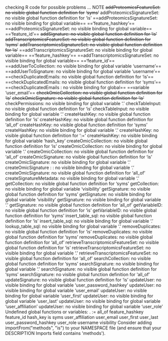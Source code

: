 checking R code for possible problems ... NOTE
  ~~addProteomicsFeatureSet: no visible global function definition for~~
    ~~‘syms’~~
  addProteomicsSignatureSet: no visible global function definition for
    ‘is’
  ==addProteomicsSignatureSet: no visible binding for global variable==
    ==‘feature_hashkey’==
  ==addProteomicsSignatureSet: no visible binding for global variable==
    ==‘feature_id’==
  ~~addSignature: no visible global function definition for ‘is’~~
  ~~addTranscriptomicsFeatureSet: no visible global function definition for~~
    ~~‘syms’~~
  ~~addTranscriptomicsSignatureSet: no visible global function definition~~
    ~~for ‘is’~~
  ==addTranscriptomicsSignatureSet: no visible binding for global variable==
    ==‘feature_hashkey’==
  ==addTranscriptomicsSignatureSet: no visible binding for global variable==
    ==‘feature_id’==
  ==addUserToCollection: no visible binding for global variable ‘username’==
  ==addUserToSignature: no visible binding for global variable ‘username’==
  ==checkDuplicatedEmails: no visible global function definition for ‘is’==
  ==checkDuplicatedEmails: no visible global function definition for ‘syms’==
  ==checkDuplicatedEmails : no visible binding for global==
==variable ‘user_email’==
  ~~checkOmicCollection: no visible global function definition for ‘is’~~
  ~~checkOmicSignature: no visible global function definition for ‘is’~~
  checkPermissions: no visible binding for global variable ‘.’
  checkTableInput: no visible global function definition for ‘is’
  checkTableInput: no visible binding for global variable ‘.’
  createHashKey: no visible global function definition for ‘is’
  createHashKey: no visible global function definition for ‘all_of’
  createHashKey: no visible global function definition for ‘syms’
  createHashKey: no visible binding for global variable ‘.’
  createHashKey: no visible global function definition for ‘:=’
  createHashKey: no visible binding for global variable ‘hash_key’
  createOmicCollection: no visible global function definition for ‘is’
  createOmicCollection: no visible binding for global variable ‘.’
  createOmicCollection: no visible global function definition for
    ‘all_of’
  createOmicSignature: no visible global function definition for ‘is’
  createOmicSignature: no visible binding for global variable ‘.’
  createOmicSignature : <anonymous>: no visible binding for global
    variable ‘.’
  createOmicSignature: no visible global function definition for ‘all_of’
  createSignatureMetadata: no visible binding for global variable ‘.’
  getCollection: no visible global function definition for ‘syms’
  getCollection: no visible binding for global variable ‘visibility’
  getSignature: no visible global function definition for ‘syms’
  getSignature: no visible binding for global variable ‘visibility’
  getSignature: no visible binding for global variable ‘.’
  getSignature: no visible global function definition for ‘all_of’
  getVariableID: no visible global function definition for ‘is’
  getVariableID: no visible global function definition for ‘syms’
  insert_table_sql: no visible global function definition for ‘is’
  insert_table_sql: no visible binding for global variable ‘.’
  lookup_table_sql: no visible binding for global variable ‘.’
  removeDuplicates: no visible global function definition for ‘is’
  removeDuplicates: no visible global function definition for ‘syms’
  removeDuplicates: no visible global function definition for ‘all_of’
  retrieveTranscriptomicsFeatureSet: no visible global function
    definition for ‘is’
  retrieveTranscriptomicsFeatureSet: no visible binding for global
    variable ‘.’
  retrieveTranscriptomicsFeatureSet: no visible global function
    definition for ‘all_of’
  searchCollection: no visible global function definition for ‘syms’
  searchSignature: no visible binding for global variable ‘.’
  searchSignature: no visible global function definition for ‘syms’
  searchSignature: no visible global function definition for ‘all_of’
  updateSignature: no visible global function definition for ‘is’
  updateUser: no visible binding for global variable
    ‘user_password_hashkey’
  updateUser: no visible binding for global variable ‘user_email’
  updateUser: no visible binding for global variable ‘user_first’
  updateUser: no visible binding for global variable ‘user_last’
  updateUser: no visible binding for global variable ‘user_affiliation’
  updateUser: no visible binding for global variable ‘user_role’
  Undefined global functions or variables:
    . := all_of feature_hashkey feature_id hash_key is syms
    user_affiliation user_email user_first user_last
    user_password_hashkey user_role username visibility
  Consider adding
    importFrom("methods", "is")
  to your NAMESPACE file (and ensure that your DESCRIPTION Imports field
  contains 'methods').